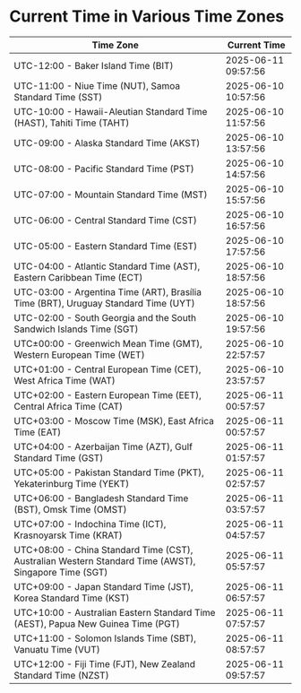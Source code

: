 # Current Time in Various Time Zones

| Time Zone | Current Time |
|-----------|--------------|
| UTC-12:00 - Baker Island Time (BIT) | 2025-06-11 09:57:56 |
| UTC-11:00 - Niue Time (NUT), Samoa Standard Time (SST) | 2025-06-10 10:57:56 |
| UTC-10:00 - Hawaii-Aleutian Standard Time (HAST), Tahiti Time (TAHT) | 2025-06-10 11:57:56 |
| UTC-09:00 - Alaska Standard Time (AKST) | 2025-06-10 13:57:56 |
| UTC-08:00 - Pacific Standard Time (PST) | 2025-06-10 14:57:56 |
| UTC-07:00 - Mountain Standard Time (MST) | 2025-06-10 15:57:56 |
| UTC-06:00 - Central Standard Time (CST) | 2025-06-10 16:57:56 |
| UTC-05:00 - Eastern Standard Time (EST) | 2025-06-10 17:57:56 |
| UTC-04:00 - Atlantic Standard Time (AST), Eastern Caribbean Time (ECT) | 2025-06-10 18:57:56 |
| UTC-03:00 - Argentina Time (ART), Brasília Time (BRT), Uruguay Standard Time (UYT) | 2025-06-10 18:57:56 |
| UTC-02:00 - South Georgia and the South Sandwich Islands Time (SGT) | 2025-06-10 19:57:56 |
| UTC±00:00 - Greenwich Mean Time (GMT), Western European Time (WET) | 2025-06-10 22:57:57 |
| UTC+01:00 - Central European Time (CET), West Africa Time (WAT) | 2025-06-10 23:57:57 |
| UTC+02:00 - Eastern European Time (EET), Central Africa Time (CAT) | 2025-06-11 00:57:57 |
| UTC+03:00 - Moscow Time (MSK), East Africa Time (EAT) | 2025-06-11 00:57:57 |
| UTC+04:00 - Azerbaijan Time (AZT), Gulf Standard Time (GST) | 2025-06-11 01:57:57 |
| UTC+05:00 - Pakistan Standard Time (PKT), Yekaterinburg Time (YEKT) | 2025-06-11 02:57:57 |
| UTC+06:00 - Bangladesh Standard Time (BST), Omsk Time (OMST) | 2025-06-11 03:57:57 |
| UTC+07:00 - Indochina Time (ICT), Krasnoyarsk Time (KRAT) | 2025-06-11 04:57:57 |
| UTC+08:00 - China Standard Time (CST), Australian Western Standard Time (AWST), Singapore Time (SGT) | 2025-06-11 05:57:57 |
| UTC+09:00 - Japan Standard Time (JST), Korea Standard Time (KST) | 2025-06-11 06:57:57 |
| UTC+10:00 - Australian Eastern Standard Time (AEST), Papua New Guinea Time (PGT) | 2025-06-11 07:57:57 |
| UTC+11:00 - Solomon Islands Time (SBT), Vanuatu Time (VUT) | 2025-06-11 08:57:57 |
| UTC+12:00 - Fiji Time (FJT), New Zealand Standard Time (NZST) | 2025-06-11 09:57:57 |
